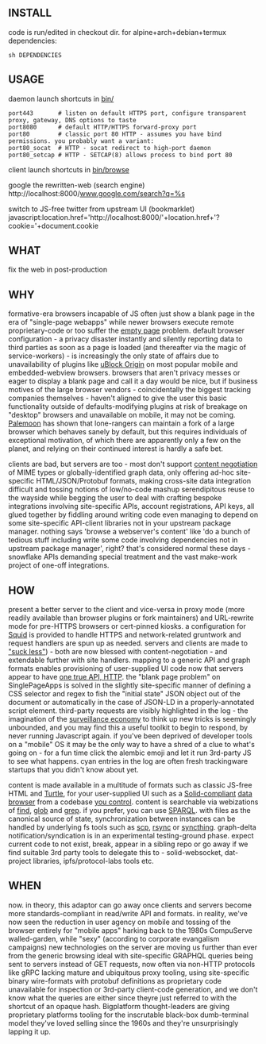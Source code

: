 ## INSTALL

code is run/edited in checkout dir. for alpine+arch+debian+termux dependencies:

    sh DEPENDENCIES

## USAGE

daemon launch shortcuts in [bin/](bin/)

    port443       # listen on default HTTPS port, configure transparent proxy, gateway, DNS options to taste
    port8080      # default HTTP/HTTPS forward-proxy port
    port80        # classic port 80 HTTP - assumes you have bind permissions. you probably want a variant:
    port80_socat  # HTTP - socat redirect to high-port daemon
    port80_setcap # HTTP - SETCAP(8) allows process to bind port 80

client launch shortcuts in [bin/browse](bin/browse/)

google the rewritten-web (search engine)
    http://localhost:8000/www.google.com/search?q=%s

switch to JS-free twitter from upstream UI (bookmarklet)
    javascript:location.href='http://localhost:8000/'+location.href+'?cookie='+document.cookie


## WHAT

fix the web in post-production

## WHY

formative-era browsers incapable of JS often just show a blank page in the era of "single-page webapps" while newer browsers execute remote proprietary-code or too suffer the [empty page](https://docs.google.com/presentation/d/120CBI6_gIGqKflXoGp8UMpge1OJ7hfHNNl7JLARUT_o/edit#slide=id.p) problem. default browser configuration - a privacy disaster instantly and silently reporting data to third parties as soon as a page is loaded (and thereafter via the magic of service-workers) - is increasingly the only state of affairs due to unavailability of plugins like [uBlock Origin](https://github.com/gorhill/uBlock) on most popular mobile and embedded-webview browsers. browsers that aren't privacy messes or eager to display a blank page and call it a day would be nice, but if business motives of the large browser vendors - coincidentally the biggest tracking companies themselves - haven't aligned to give the user this basic functionality outside of defaults-modifying plugins at risk of breakage on "desktop" browsers and unavailable on mobile, it may not be coming. [Palemoon](https://forum.palemoon.org/) has shown that lone-rangers can maintain a fork of a large browser which behaves sanely by default, but this requires individuals of exceptional motivation, of which there are apparently only a few on the planet, and relying on their continued interest is hardly a safe bet.

clients are bad, but servers are too - most don't support [content negotiation](https://www.w3.org/DesignIssues/Conneg) of MIME types or globally-identified graph data, only offering ad-hoc site-specific HTML/JSON/Protobuf formats, making cross-site data integration difficult and tossing notions of low/no-code mashup serendipitous reuse to the wayside while begging the user to deal with crafting bespoke integrations involving site-specific APIs, account registrations, API keys, all glued together by fiddling around writing code even managing to depend on some site-specific API-client libraries not in your upstream package manager. nothing says 'browse a webserver's content' like 'do a bunch of tedious stuff including write some code involving dependencies not in upstream package manager', right? that's considered normal these days  - snowflake APIs demanding special treatment and the vast make-work project of one-off integrations.

## HOW

present a better server to the client and vice-versa in proxy mode (more readily available than browser plugins or fork maintainers) and URL-rewrite mode for pre-HTTPS browsers or cert-pinned kiosks. a configuration for [Squid](http://www.squid-cache.org/) is provided to handle HTTPS and network-related gruntwork and request handlers are spun up as needed. servers and clients are made to ["suck less"](http://suckless.org/philosophy/)) - both are now blessed with content-negotiation - and extendable further with site handlers. mapping to a generic API and graph formats enables provisioning of user-supplied UI code now that servers appear to have [one true API, HTTP](https://ruben.verborgh.org/blog/2013/11/29/the-lie-of-the-api/). the "blank page problem" on SinglePageApps is solved in the slightly site-specific manner of defining a CSS selector and regex to fish the "initial state" JSON object out of the document or automatically in the case of JSON-LD in a properly-annotated script element. third-party requests are visibly highlighted in the log - the imagination of the [surveillance economy](https://news.harvard.edu/gazette/story/2019/03/harvard-professor-says-surveillance-capitalism-is-undermining-democracy/) to think up new tricks is seemingly unbounded, and you may find this a useful toolkit to begin to respond, by never running Javascript again. if you've been deprived of developer tools on a "mobile" OS it may be the only way to have a shred of a clue to what's going on - for a fun time click the alembic emoji and let it run 3rd-party JS to see what happens. cyan entries in the log are often fresh trackingware startups that you didn't know about yet.

content is made available in a multitude of formats such as classic JS-free HTML and [Turtle](https://en.wikipedia.org/wiki/Turtle_(syntax)), for your user-supplied UI such as a [Solid-compliant](https://gitter.im/solid/specification) [data browser](https://github.com/solid/data-kitchen) from a codebase [you control](https://www.gnu.org/philosophy/keep-control-of-your-computing.en.html#content). content is searchable via webizations of [find](https://www.gnu.org/software/findutils/manual/html_mono/find.html), [glob](https://en.wikipedia.org/wiki/Glob_(programming)) and [grep](https://www.gnu.org/software/grep/manual/grep.html). if you prefer, you can use [SPARQL](https://github.com/ruby-rdf/sparql). with files as the canonical source of state, synchronization between instances can be handled by underlying fs tools such as [scp](https://github.com/openssh/openssh-portable/blob/master/scp.c), [rsync](https://wiki.archlinux.org/index.php/Rsync) or [syncthing](https://syncthing.net/). graph-delta notification/syndication is in an experimental testing-ground phase. expect current code to not exist, break, appear in a sibling repo or go away if we find suitable 3rd party tools to delegate this to - solid-websocket, dat-project libraries, ipfs/protocol-labs tools etc. 

## WHEN

now. in theory, this adaptor can go away once clients and servers become more standards-compliant in read/write API and formats. in reality, we've now seen the reduction in user agency on mobile and tossing of the browser entirely for "mobile apps" harking back to the 1980s CompuServe walled-garden, while "sexy" (according to corporate evangalism campaigns) new technologies on the server are moving us further than ever from the generic browsing ideal with site-specific GRAPHQL queries being sent to servers instead of GET requests, now often via non-HTTP protocols like gRPC lacking mature and ubiquitous proxy tooling, using site-specific binary wire-formats with protobuf definitions as proprietary code unavailable for inspection or 3rd-party client-code generation, and we don't know what the queries are either since theyre just referred to with the shortcut of an opaque hash. Bigplatform thought-leaders are giving proprietary platforms tooling for the inscrutable black-box dumb-terminal model they've loved selling since the 1960s and they're unsurprisingly lapping it up.
